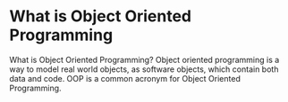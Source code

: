 # What is Object Oriented Programming

What is Object Oriented Programming?
Object oriented programming is a way to model real world objects, as software objects, which contain both data and code.
OOP is a common acronym for Object Oriented Programming.
